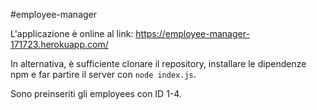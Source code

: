 #employee-manager

L'applicazione è online al link:
https://employee-manager-171723.herokuapp.com/

In alternativa, è sufficiente clonare il repository, installare le dipendenze npm e far partire il server con `node index.js`.

Sono preinseriti gli employees con ID 1-4.
